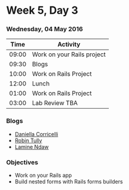 # Week 5, Day 3

### Wednesday, 04 May 2016

| Time | Activity |
| --- | --- |
| 09:00 | Work on your Rails project |
| 09:30 | Blogs |
| 10:00 | Work on Rails Project |
| 12:00 | Lunch |
| 01:00 | Work on Rails Project |
| 03:00 | Lab Review TBA |

### Blogs

- [Daniella Corricelli](http://codewithd.tumblr.com/)
- [Robin Tully](https://medium.com/@mr.robintully)
- [Lamine Ndaw](https://medium.com/@laminen)

### Objectives

- Work on your Rails app 
- Build nested forms with Rails forms builders 

